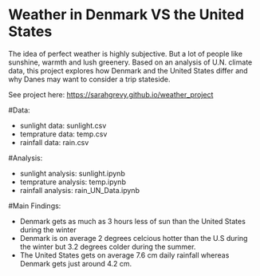 # Weather in Denmark VS the United States 

The idea of perfect weather is highly subjective. But a lot of people like sunshine, warmth and lush greenery. Based on an analysis of U.N. climate data, this project explores how Denmark and the United States differ and why Danes may want to consider a trip stateside. 

See project here: https://sarahgrevy.github.io/weather_project

#Data:
- sunlight data: sunlight.csv
- temprature data: temp.csv
- rainfall data: rain.csv 

#Analysis:
- sunlight analysis: sunlight.ipynb
- temprature analysis: temp.ipynb
- rainfall analysis: rain_UN_Data.ipynb

#Main Findings:
- Denmark gets as much as 3 hours less of sun than the United States during the winter
- Denmark is on average 2 degrees celcious hotter than the U.S during the winter but 3.2 degrees colder during the summer.
- The United States gets on average 7.6 cm daily rainfall whereas Denmark gets just around 4.2 cm.

